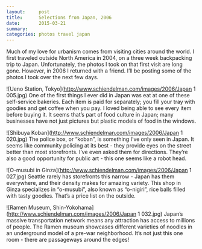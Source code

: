 ```yaml
---
layout:     post
title:      Selections from Japan, 2006
date:       2015-03-21
summary:    
categories: photos travel japan
---
```


Much of my love for urbanism comes from visiting cities around the world. I first traveled outside North America in 2004, on a three week backpacking trip to Japan. Unfortunately, the photos I took on that first visit are long gone. However, in 2006 I returned with a friend. I’ll be posting some of the photos I took over the next few days.

![Ueno Station, Tokyo](http://www.schiendelman.com/images/2006/Japan 1 005.jpg)
One of the first things I ever did in Japan was eat at one of these self-service bakeries. Each item is paid for separately; you fill your tray with goodies and get coffee when you pay. I loved being able to see every item before buying it. It seems that’s part of food culture in Japan; many businesses have not just pictures but plastic models of food in the windows.

![Shibuya Koban](http://www.schiendelman.com/images/2006/Japan 1 020.jpg)
The police box, or “koban”, is something I’ve only seen in Japan. It seems like community policing at its best - they provide eyes on the street better than most storefronts. I’ve even asked them for directions. They’re also a good opportunity for public art - this one seems like a robot head.

![O-musubi in Ginza](http://www.schiendelman.com/images/2006/Japan 1 027.jpg)
Seattle rarely has storefronts this narrow - Japan has them everywhere, and their density makes for amazing variety. This shop in Ginza specializes in “o-musubi”, also known as “o-nigiri”, rice balls filled with tasty goodies. That’s a price list on the outside.

![Ramen Museum, Shin-Yokohama](http://www.schiendelman.com/images/2006/Japan 1 032.jpg)
Japan’s massive transportation network means any attraction has access to millions of people. The Ramen museum showcases different varieties of noodles in an underground model of a pre-war neighborhood. It’s not just this one room - there are passageways around the edges!